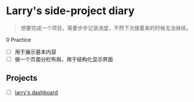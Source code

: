 # Larry's side-project diary

> 想要完成一个项目，需要步步记录进度，不然下次接着来的时候无法继续。

0 Practice

- [ ] 用于展示基本内容
- [ ] 做一个页面分栏布局，用于结构化显示界面

## Projects

- [ ] [larry's dashboard](./lary-dashboard/README.md)

